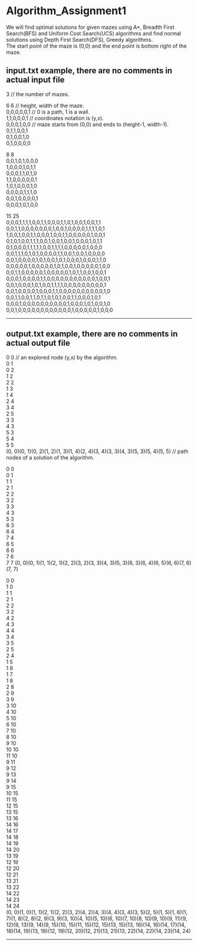 # Algorithm_Assignment1

We will find optimal solutions for given mazes using A*, Breadth First Search(BFS) and Uniform Cost Search(UCS) algorithms and find normal solutions using Depth First Search(DFS), Greedy algorithms.  
The start point of the maze is (0,0) and the end point is bottom right of the maze.  

input.txt example, there are no comments in actual input file
-------------------------------------------------------------  
3 // the number of mazes.  
  
6 6 // height, width of the maze.  
0,0,0,0,0,1 // 0 is a path, 1 is a wall.  
1,1,0,0,0,1 // coordinates notation is (y,x).  
0,0,0,1,0,0 // maze starts from (0,0) and ends to (height-1, width-1).  
0,1,1,0,0,1  
0,1,0,0,1,0  
0,1,0,0,0,0  
  
8 8  
0,0,1,0,1,0,0,0  
1,0,0,0,1,0,1,1  
0,0,0,1,1,0,1,0  
1,1,0,0,0,0,0,1  
1,0,1,0,0,0,1,0  
0,0,0,0,1,1,1,0  
0,0,1,0,0,0,0,1  
0,0,0,1,0,1,0,0  
  
15 25  
0,0,0,1,1,1,1,0,0,1,1,0,0,0,1,1,0,1,0,0,1,0,0,1,1  
0,0,1,1,0,0,0,0,0,0,0,1,0,0,1,0,0,0,0,1,1,1,1,0,1  
1,0,0,1,0,0,1,1,0,0,0,1,0,0,1,1,0,0,0,0,0,1,0,0,1  
0,1,0,1,0,0,1,1,1,0,0,1,0,0,1,0,0,1,0,0,0,1,0,1,1  
0,1,0,0,0,1,1,1,1,1,0,0,1,1,1,1,0,0,0,0,0,1,0,0,0  
0,0,1,1,1,0,1,0,1,0,0,0,0,1,1,0,0,1,0,0,1,0,0,0,0  
0,0,1,0,0,0,0,1,0,1,0,0,1,0,1,0,0,0,1,0,0,0,1,1,0  
0,0,0,0,0,1,0,0,0,0,0,1,0,1,0,0,1,0,0,0,0,0,1,0,0  
0,0,1,1,0,0,0,0,0,1,0,0,0,0,0,1,0,1,1,0,0,1,0,0,1  
0,0,0,1,0,0,0,0,1,1,0,0,0,0,0,0,0,0,0,0,0,1,0,0,1  
0,0,1,0,0,0,1,0,1,0,0,1,1,1,1,0,0,0,0,0,0,0,0,0,1  
0,0,1,0,0,0,0,1,0,0,0,1,1,0,0,0,0,0,0,0,0,0,0,1,0  
0,0,1,1,0,0,1,1,0,1,1,0,1,0,1,0,0,1,1,0,0,0,1,0,1  
0,0,0,1,0,0,0,0,0,0,0,0,0,0,1,0,0,0,1,0,1,0,0,1,0  
0,0,1,0,0,0,0,0,0,0,0,0,0,0,0,1,0,0,0,0,0,1,0,0,0  

---------------------------------------------------------------  
  
output.txt example, there are no comments in actual output file  
---------------------------------------------------------------  
0 0 // an explored node (y,x) by the algorithm.  
0 1  
0 2  
1 2  
2 2  
1 3  
1 4  
2 4  
3 4  
2 5  
3 3  
4 3  
5 3  
5 4  
5 5  
(0, 0)(0, 1)(0, 2)(1, 2)(1, 3)(1, 4)(2, 4)(3, 4)(3, 3)(4, 3)(5, 3)(5, 4)(5, 5) // path nodes of a solution of the algorithm.   
  
0 0  
0 1  
1 1  
2 1  
2 2  
3 2  
3 3  
4 3  
5 3  
6 3  
6 4  
7 4  
6 5  
6 6  
7 6  
7 7 
(0, 0)(0, 1)(1, 1)(2, 1)(2, 2)(3, 2)(3, 3)(4, 3)(5, 3)(6, 3)(6, 4)(6, 5)(6, 6)(7, 6)(7, 7)  
  
0 0  
1 0  
1 1  
2 1  
2 2  
3 2  
4 2  
4 3  
4 4  
3 4  
3 5  
2 5  
2 4  
1 5  
1 6  
1 7  
1 8  
2 8  
2 9  
3 9  
3 10  
4 10  
5 10  
6 10  
7 10  
8 10  
9 10  
10 10  
11 10  
9 11  
9 12  
9 13  
9 14  
9 15  
10 15  
11 15  
12 15  
13 15  
13 16  
14 16  
14 17  
14 18  
14 19  
14 20  
13 19  
12 19  
12 20  
12 21  
13 21  
13 22  
14 22  
14 23  
14 24  
(0, 0)(1, 0)(1, 1)(2, 1)(2, 2)(3, 2)(4, 2)(4, 3)(4, 4)(3, 4)(3, 5)(2, 5)(1, 5)(1, 6)(1, 7)(1, 8)(2, 8)(2, 9)(3, 9)(3, 10)(4, 10)(5, 10)(6, 10)(7, 10)(8, 10)(9, 10)(9, 11)(9, 12)(9, 13)(9, 14)(9, 15)(10, 15)(11, 15)(12, 15)(13, 15)(13, 16)(14, 16)(14, 17)(14, 18)(14, 19)(13, 19)(12, 19)(12, 20)(12, 21)(13, 21)(13, 22)(14, 22)(14, 23)(14, 24)  

---------------------------------------------------------------
